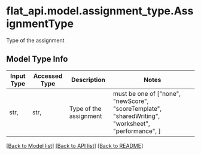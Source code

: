# flat_api.model.assignment_type.AssignmentType

Type of the assignment

## Model Type Info
Input Type | Accessed Type | Description | Notes
------------ | ------------- | ------------- | -------------
str,  | str,  | Type of the assignment | must be one of ["none", "newScore", "scoreTemplate", "sharedWriting", "worksheet", "performance", ] 

[[Back to Model list]](../../README.md#documentation-for-models) [[Back to API list]](../../README.md#documentation-for-api-endpoints) [[Back to README]](../../README.md)


